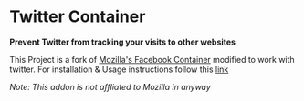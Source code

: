 # Twitter Container

**Prevent Twitter from tracking your visits to other websites**

This Project is a fork of [Mozilla's Facebook Container](https://addons.mozilla.org/firefox/addon/facebook-container/) modified to work with twitter. For installation & Usage instructions follow this [link](https://addons.mozilla.org/en-US/firefox/addon/twitter-container/)

*Note: This addon is not affliated to Mozilla in anyway*

